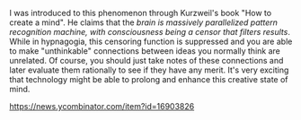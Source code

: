 I was introduced to this phenomenon through Kurzweil's book "How to create a mind". He claims that the *brain is massively parallelized pattern recognition machine, with consciousness being a censor that filters results*. While in hypnagogia, this censoring function is suppressed and you are able to make "unthinkable" connections between ideas you normally think are unrelated. Of course, you should just take notes of these connections and later evaluate them rationally to see if they have any merit. It's very exciting that technology might be able to prolong and enhance this creative state of mind.

https://news.ycombinator.com/item?id=16903826